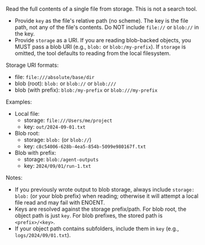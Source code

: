Read the full contents of a single file from storage. This is not a search tool.

- Provide `key` as the file's relative path (no scheme). The key is the file path, not any of the file's contents. Do NOT include `file://` or `blob://` in the key.
- Provide `storage` as a URI. If you are reading blob-backed objects, you MUST pass a blob URI (e.g., `blob:` or `blob:/my-prefix`). If `storage` is omitted, the tool defaults to reading from the local filesystem.

Storage URI formats:
- file: `file:///absolute/base/dir`
- blob (root): `blob:` or `blob://` or `blob:///`
- blob (with prefix): `blob:/my-prefix` or `blob:///my-prefix`

Examples:
- Local file:
  - storage: `file:///Users/me/project`
  - key: `out/2024-09-01.txt`
- Blob root:
  - storage: `blob:` (or `blob://`)
  - key: `c8c54006-628b-4ea5-854b-5099e980167f.txt`
- Blob with prefix:
  - storage: `blob:/agent-outputs`
  - key: `2024/09/01/run-1.txt`

Notes:
- If you previously wrote output to blob storage, always include `storage: blob:` (or your blob prefix) when reading; otherwise it will attempt a local file read and may fail with ENOENT.
- Keys are resolved against the storage prefix/path. For blob root, the object path is just `key`. For blob prefixes, the stored path is `<prefix>/<key>`.
- If your object path contains subfolders, include them in `key` (e.g., `logs/2024/09/01.txt`).

